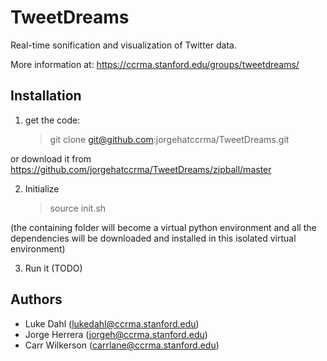 TweetDreams
===========

Real-time sonification and visualization of Twitter data.

More information at: https://ccrma.stanford.edu/groups/tweetdreams/


Installation
------------

1. get the code:
	> git clone git@github.com:jorgehatccrma/TweetDreams.git
	
or download it from  https://github.com/jorgehatccrma/TweetDreams/zipball/master


2. Initialize 
	> source init.sh
	
(the containing folder will become a virtual python environment and all the dependencies will be downloaded and installed in this isolated virtual environment)

3. Run it (TODO)



Authors
-------
* Luke Dahl (lukedahl@ccrma.stanford.edu)
* Jorge Herrera (jorgeh@ccrma.stanford.edu)
* Carr Wilkerson (carrlane@ccrma.stanford.edu)
